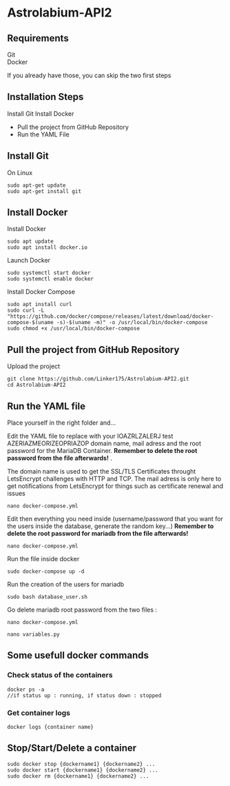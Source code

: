 # Astrolabium-API2

## Requirements
Git \
Docker

If you already have those, you can skip the two first steps

## Installation Steps
Install Git
Install Docker

- Pull the project from GitHub Repository
- Run the YAML File

## Install Git 

On Linux
```Shell
sudo apt-get update
sudo apt-get install git
```
## Install Docker
Install Docker
```Shell
sudo apt update
sudo apt install docker.io
```
Launch Docker
```Shell
sudo systemctl start docker
sudo systemctl enable docker
```
Install Docker Compose
```Shell
sudo apt install curl
sudo curl -L "https://github.com/docker/compose/releases/latest/download/docker-compose-$(uname -s)-$(uname -m)" -o /usr/local/bin/docker-compose
sudo chmod +x /usr/local/bin/docker-compose
```

## Pull the project from GitHub Repository

Upload the project 
```Shell 
git clone https://github.com/Linker175/Astrolabium-API2.git
cd Astrolabium-API2
```

## Run the YAML file

Place yourself in the right folder and...

Edit the YAML file to replace with your IOAZRLZALERJ test AZERIAZMEORIZEOPRIAZOP domain name, mail adress and the root password for the MariaDB Container. **Remember to delete the root password from the file afterwards!** .

The domain name is used to get the SSL/TLS Certificates throught LetsEncrypt challenges with HTTP and TCP.
The mail adress is only here to get notifications from LetsEncrypt for things such as certificate renewal and issues
```Shell
nano docker-compose.yml
```

Edit then everything you need inside (username/password that you want for the users inside the database, generate the random key...) **Remember to delete the root password for mariadb from the file afterwards!**

```Shell 
nano docker-compose.yml
```

Run the file inside docker
```Shell
sudo docker-compose up -d
```

Run the creation of the users for mariadb
```Shell
sudo bash database_user.sh
```

Go delete mariadb root password from the two files : 
```Shell
nano docker-compose.yml
```
```Shell
nano variables.py
```

## Some usefull docker commands
### Check status of the containers
```
docker ps -a 
//if status up : running, if status down : stopped
```

### Get container logs
```
docker logs {container name} 
```

## Stop/Start/Delete a container
```
sudo docker stop {dockername1} {dockername2} ... 
sudo docker start {dockername1} {dockername2} ... 
sudo docker rm {dockername1} {dockername2} ... 
```
